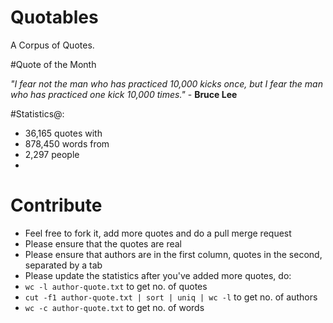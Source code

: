 # Quotables
A Corpus of Quotes.

#Quote of the Month

*"I fear not the man who has practiced 10,000 kicks once, but I fear the man who has practiced one kick 10,000 times."* - **Bruce Lee**

#Statistics@:
 - 36,165 quotes with 
 - 878,450 words from
 - 2,297 people
 - 

# Contribute
- Feel free to fork it, add more quotes and do a pull merge request
- Please ensure that the quotes are real
- Please ensure that authors are in the first column, quotes in the second, separated by a tab
- Please update the statistics after you've added more quotes, do:
 - `wc -l author-quote.txt` to get no. of quotes
 - `cut -f1 author-quote.txt | sort | uniq | wc -l` to get no. of authors 
 - `wc -c author-quote.txt` to get no. of words


